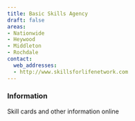 ```yaml
---
title: Basic Skills Agency
draft: false
areas:
- Nationwide
- Heywood
- Middleton
- Rochdale
contact:
  web_addresses:
  - http://www.skillsforlifenetwork.com
---
```


### Information
Skill cards and other information online

